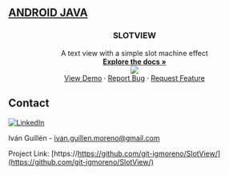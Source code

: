 


<!-- PROJECT LOGO -->
<br />
<p align="center">
  <a href="https://github.com/git-igmoreno/SlotView">
    <h2>ANDROID JAVA</h2>
  </a>

  <h3 align="center">SLOTVIEW</h3>

  <p align="center">
    A text view with a simple slot machine effect
    <br />
    <a href="https://github.com/git-igmoreno/SlotView"><strong>Explore the docs »</strong></a>
    <br />
    <img src="https://i.imgur.com/cg3QBZR.gif">
    <br />
    <a href="https://github.com/git-igmoreno/SlotView">View Demo</a>
    ·
    <a href="https://github.com/git-igmoreno/SlotView/issues">Report Bug</a>
    ·
    <a href="https://github.com/git-igmoreno/SlotView/issues">Request Feature</a>
  </p>
</p>

## Contact

[![LinkedIn][linkedin-shield]][linkedin-url]

Iván Guillén - ivan.guillen.moreno@gmail.com

Project Link: [https://https://github.com/git-igmoreno/SlotView/](https://github.com/git-igmoreno/SlotView/)




[linkedin-shield]: https://img.shields.io/badge/-LinkedIn-black.svg?style=flat-square&logo=linkedin&colorB=555
[linkedin-url]: https://www.linkedin.com/in/igmoreno-/
